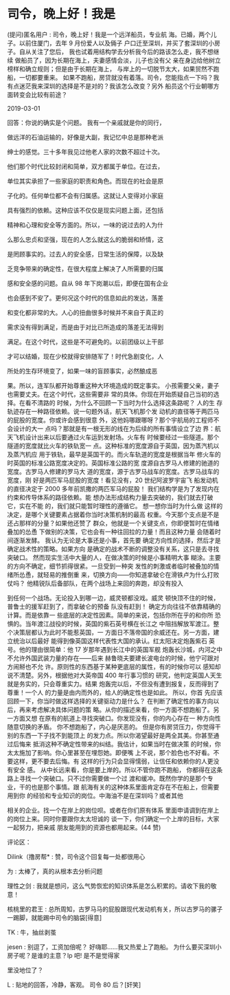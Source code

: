# 司令，晚上好！我是

(提问)匿名用户 : 司令，晚上好！我是一个远洋船员，专业航 海。已婚，两个儿子。以前住厦门，去年 9 月份爱人以及倆子 户口迁至深圳，并买了套深圳的小房子。自从关注了您后， 我也试着用结构学去分析我今后的路该怎么走，我不想继续 做船员了，因为长期在海上，夫妻感情会淡，儿子也没有父 亲在身边给他树立榜样和确立规则；但是由于长期在海上， 与岸上的一切脱节太大，如果贸然不跑船，一切都要重来。 如果不跑船，房贷就没有着落。司令，您能指点一下吗？我 有点迷茫我来深圳的选择是不是对的？我该怎么改变？另外 船员这个行业朝哪方面转变会比较有前途？

2019-03-01

回答：你说的确实是个问题。 我有一个亲戚就是你的同行，

做远洋的石油运输的，好像是大副，我记忆中总是那种老派

绅士的感觉。三十多年我见过他老人家的次数不超过十次。

他们那个时代比较封闭和简单，双方都属于单位。在过去，

单位其实承担了一些家庭的职责和角色。而现在的社会是原

子化的。任何单位都不会有归属感。这就让人变得对小家庭

具有强烈的依赖。这种应该不仅仅是现实问题上面，还包括

精神和心理和安全等方面的。所以，一味的说过去的人为什

么那么忠贞和坚强，现在的人怎么就这么的脆弱和矫情，这

是罔顾事实的。过去人的安全感，日常生活的保障，以及缺

乏竞争带来的确定性，在很大程度上解决了人所需要的归属

感和安全感的问题。自从 98 年下岗潮以后，即便在国有企业

也会感到不安了。更何况这个时代的信息如此的发达，落差

和变化都非常的大。人心的扭曲很多时候并不来自于真正的

需求没有得到满足，而是由于对比已所造成的落差无法得到

满足。在这个时代，这些是不可避免的。以前团级以上干部

才可以结婚，现在少校就得安排随军了！时代急剧变化，人

所处的生存环境变了，如果一味的盲顾事实，必然酿成恶

果。所以，连军队都开始尊重这种大环境造成的既定事实。 小孩需要父亲，妻子也需要丈夫。在这个时代，这些需要非 常的具体。你现在开始质疑自己当初的选择。在看不清路的 时候，为什么不回顾一下当时为什么选择这条路呢？ 人的生 存轨迹存在一种路径依赖。说一句题外话，航天飞机那个发 动机的直径等于两匹马的屁股的宽度。你或许会感到很意 外，这他妈哪跟哪呀？那个宇航局的工程师不会设计的大一 点吗？那就是有一根无形的线在为后续的所有事情设立了边 界：航天飞机设计出来以后要通过火车运到发射场。火车有 时候要经过一些隧道。那个隧道的宽度就比火车的铁轨宽一 点。这种标准的宽度源自于英国，因为蒸汽机以及蒸汽机应 用于铁轨，最早是英国干的。而火车轨道的宽度是根据当年 修火车的时英国的标准公路宽度决定的。英国标准公路的宽 度源自古罗马人修建的驰道的宽度。古罗马人修建的罗马大 道的宽度，源于古罗马战车的宽度。古罗马战车的宽度，刚 好是两匹军马屁股的宽度！看见没有，20 世纪阿波罗宇宙飞 船发动机的直径决定于 2000 多年前凯撒的两匹军马的屁股！ 我们结构学是为了发现内在约束和传导体系的路径依赖。能 想办法形成结构力量去突破的，我们就去打破它，实在不能 的，我们就只能暂时理性的遵循它。 想一想你当时为什么做 这样的决定，是哪个关键要素占据着你当时决策机制的最高 权重。今天那个支点是不是还占那样的分量？如果他还赞了 群众，他就是一个关键支点，你即便暂时在情绪叠加的怂恿 下做别的决策，它也会有一种往回拉的力量！而且这种力量 会随着时间逐渐发酵。 我认为无论是大事还是小事，首先要 确定方向性的选择，然后才是确定战术性的策略。如果方向 是确定的战术不断的调整没有关系，这只是去寻找突破口。 然而现实生活中大量的人，在做决策的时候是小事精明大事 糊涂。主要的方向不确定，细节抓得很紧。一旦受到一种突 发性的刺激或者临时被叠加的情绪所怂恿，就轻易的推倒重 来，切换方向——你知道拿破仑在滑铁卢为什么打败仗吗？ 他精锐队后备部队，在两个战场上来回的奔跑，却没有投入

到任何一个战场。无论投入到哪一边，威灵顿都没戏。威灵 顿快顶不住的时候，普鲁士的援军赶到了，而拿破仑的预备 队没有赶到！ 确定方向往往不依靠精确的计算。而是依靠一 些底层的决定性因素。简单的来说，包括你所在乎的和你所 恐惧的。当年渡江战役的时候，英国的紫石英号横在长江之 中阻挡解放军渡江。整个决策层都认为此时不能惹英国，一 方面日不落帝国的余威还在。另一方面，建立统治以后最好 能得到像英国这样代表性大国的承认。红太阳决定炮轰紫石 英号。他的理由很简单：他 17 岁那年遇到长江中的英国军舰 炮轰长沙城，内河之中不允许外国武装力量的存在——后来 赫鲁晓夫要建长波电台的时候，他宁可跟对方闹掰也不允 许。原则性的东西基于某种更底层的属性，有的时候你可以 感知却说不清楚。另外，根据他对大英帝国 400 年行事习惯的 研究，他判定英国人天生就是务实的，只会尊重实力。结果 炮轰完以后，不但没有遭到报复，反而得到了尊重！一个人 的力量是由内而外的，给人的确定性也是如此。 所以，你首 先应该回顾一下，你当时做这样选择的关键驱动力是什么？ 在判断了确定性的事方向以后，再来考虑解决具体问题的策 略。从你的描述来看，你一方面不想跑船了。另一方面又想 在原有的航道上寻找突破口。你发现没有，你的内心存在一 种方向性随意切换的矛盾。 你不想跑船了，内心是厌恶的。 但是你有房贷压力，你觉得干别的东西一下子找不到能顶上 的发力点。所以你渴望最好是两全其美。你甚至通过后悔来 抵消这种不确定性带来的纠结。我估计，如果当时在做决策 的时候，你太太施加了影响。你心里甚至在埋怨她。即便嘴 上不说，那个脸色也不好看。不要这样，更不要去后悔。有 这样的行为只会显得懦弱，让信任和依赖你的人更没有安全 感。 从中长远来看，你是要上岸的。所以不管你跑不跑船， 你都得在这条路上寻找一个突破口。只不过你需要做一个过 渡和缓冲。既然你学的是那个专业，干的也是那个事情。跟 航海有关的这种体系里面肯定存在不在船上，但需要用到你 的经验和专业知识的岗位。中海油不是在深圳吗？或者其他

相关的企业。找一个在岸上的岗位呗。或者在你们原有体系 里面申请调到在岸上的岗位上来。同时你要跟你太太坦诚的 谈一下，你们确定一个上岸的目标，大家一起努力，把亲戚 朋友能用到的资源也都用起来。(44 赞)

评论区：

Dilink（撸房帮* : 赞，司令这个回复每一处都很用心

为 : 太棒了，真的从根本去分析问题

理性之剑 : 我就是想问，这么气势恢宏的知识体系是怎么积累的。请收下我的敬意！

核桃里的君王 : 总所周知，古罗马马的屁股跟现代发动机有关，所以古罗马的骡子一踢脚，就能踢中司令的脑袋[得意]

TK : 牛，抽丝剥茧

jesen : 别逗了，工资加倍呢？ 好嗨耶……我又热爱上了跑船。 为什么要买深圳小房子呢？是谁的主意？lp 吧! 是不是觉得家

里没地位了？

L : 贴地的回答，冷静，客观。 司令 80 后？[奸笑]